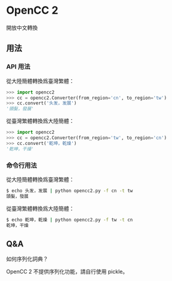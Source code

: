# OpenCC 2

開放中文轉換

## 用法

### API 用法

從大陸簡體轉換爲臺灣繁體：

```python
>>> import opencc2
>>> cc = opencc2.Converter(from_region='cn', to_region='tw')
>>> cc.convert('头发，发展')
'頭髮，發展'
```

從臺灣繁體轉換爲大陸簡體：

```python
>>> import opencc2
>>> cc = opencc2.Converter(from_region='tw', to_region='cn')
>>> cc.convert('乾坤，乾燥')
'乾坤，干燥'
```

### 命令行用法

從大陸簡體轉換爲臺灣繁體：

```sh
$ echo 头发，发展 | python opencc2.py -f cn -t tw
頭髮，發展
```

從臺灣繁體轉換爲大陸簡體：

```sh
$ echo 乾坤，乾燥 | python opencc2.py -f tw -t cn
乾坤，干燥
```

## Q&A

如何序列化詞典？

OpenCC 2 不提供序列化功能，請自行使用 pickle。

